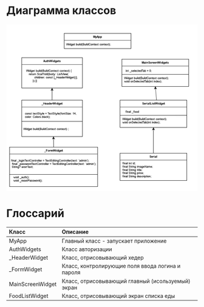 # Диаграмма классов  

![Диаграмма классов](images/classDiagram.png) 

# Глоссарий

| Класс | Описание |
|:---|:---|
| MyApp | Главный класс - запускает приложение |
| AuthWidgets | Класс авторизации |
| _HeaderWidget | Класс, отрисовывающий хедер |
| _FormWidget | Класс, контролирующие поля ввода логина и пароля |
| MainScreenWidget | Класс, отрисовывающий главный (исользуемый) экран |
| FoodListWidget | Класс, отрисовывающий экран списка еды |
